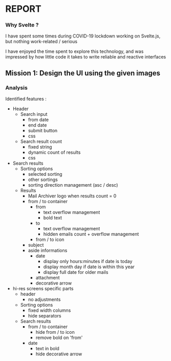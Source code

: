 # REPORT

### Why Svelte ?
I have spent some times during COVID-19 lockdown working on Svelte.js, but nothing work-related / serious

I have enjoyed the time spent to explore this technology, and was impressed by how little code it takes to write reliable and reactive interfaces

## Mission 1: Design the UI using the given images

### Analysis

Identified features : 
* Header 
    * Search input
        * from date
        * end date
        * submit button
        * css
    * Search result count
        * fixed string
        * dynamic count of results
        * css
* Search results
    * Sorting options
        * selected sorting
        * other sortings
        * sorting direction management (asc / desc)
    * Results
        * Mail Archiver logo when results count = 0
        * from / to container
            * from
                * text overflow management
                * bold text
            * to
                * text overflow management
                * hidden emails count + overflow management
            * from / to icon
        * subject
        * aside informations
            * date
                * display only hours:minutes if date is today
                * display month day if date is within this year
                * display full date for older mails
            * attachment
            * decorative arrow
* hi-res screens specific parts
    * header
        * no adjustments
    * Sorting options
        * fixed width columns
        * hide separators
    * Search results
        * from / to container
            * hide from / to icon
            * remove bold on 'from'
        * date
            * text in bold
            * hide decorative arrow
